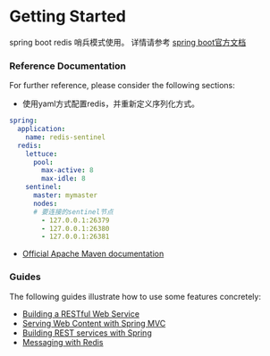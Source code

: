 # Getting Started
spring boot redis 哨兵模式使用。
详情请参考 [spring boot官方文档](https://docs.spring.io/spring-data/redis/docs/2.1.6.RELEASE/reference/html/#redis:write-to-master-read-from-replica)

### Reference Documentation
For further reference, please consider the following sections:
* 使用yaml方式配置redis，并重新定义序列化方式。
```yaml
spring:
  application:
    name: redis-sentinel
  redis:
    lettuce:
      pool:
        max-active: 8
        max-idle: 8
    sentinel:
      master: mymaster
      nodes:
      # 要连接的sentinel节点
        - 127.0.0.1:26379
        - 127.0.0.1:26380
        - 127.0.0.1:26381
```

* [Official Apache Maven documentation](https://maven.apache.org/guides/index.html)

### Guides
The following guides illustrate how to use some features concretely:

* [Building a RESTful Web Service](https://spring.io/guides/gs/rest-service/)
* [Serving Web Content with Spring MVC](https://spring.io/guides/gs/serving-web-content/)
* [Building REST services with Spring](https://spring.io/guides/tutorials/bookmarks/)
* [Messaging with Redis](https://spring.io/guides/gs/messaging-redis/)

